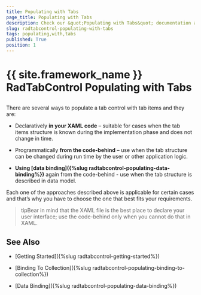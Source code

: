 ```yaml
---
title: Populating with Tabs
page_title: Populating with Tabs
description: Check our &quot;Populating with Tabs&quot; documentation article for the RadTabControl {{ site.framework_name }} control.
slug: radtabcontrol-populating-with-tabs
tags: populating,with,tabs
published: True
position: 1
---
```


# {{ site.framework_name }} RadTabControl Populating with Tabs



## 

There are several ways to populate a tab control with tab items and they are:

* Declaratively __in your XAML code__ – suitable for cases when the tab items structure is known during the implementation phase and does not change in time.
					

* Programmatically __from the code-behind__ – use when the tab structure can be changed during run time by the user or other application logic.
					

* __Using [data binding]({%slug radtabcontrol-populating-data-binding%})__ again from the code-behind - use when the tab structure is described in data model.
					

Each one of the approaches described above is applicable for certain cases and that’s why you have to choose the one that best fits your requirements.

>tipBear in mind that the XAML file is the best place to declare your user interface; use the code-behind only when you cannot do that in XAML.

## See Also

 * [Getting Started]({%slug radtabcontrol-getting-started%})

 * [Binding To Collection]({%slug radtabcontrol-populating-binding-to-collection%})

 * [Data Binding]({%slug radtabcontrol-populating-data-binding%})
